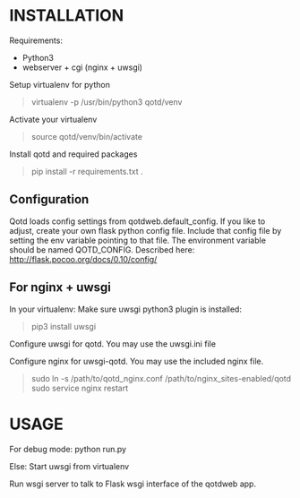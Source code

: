 INSTALLATION
============
Requirements:
* Python3
* webserver + cgi (nginx + uwsgi)

Setup virtualenv for python
> virtualenv -p /usr/bin/python3 qotd/venv

Activate your virtualenv
> source qotd/venv/bin/activate

Install qotd and required packages
> pip install -r requirements.txt .

Configuration
-------------
Qotd loads config settings from qotdweb.default_config. 
If you like to adjust, create your own flask python config file. Include that config file by setting the env variable 
pointing to that file. The environment variable should be named QOTD_CONFIG. 
Described here: 
http://flask.pocoo.org/docs/0.10/config/

For nginx + uwsgi
-----------------
In your virtualenv:
Make sure uwsgi python3 plugin is installed:
> pip3 install uwsgi 

Configure uwsgi for qotd. 
You may use the uwsgi.ini file

Configure nginx for uwsgi-qotd. 
You may use the included nginx file.
> sudo ln -s /path/to/qotd_nginx.conf /path/to/nginx_sites-enabled/qotd
> sudo service nginx restart

USAGE
=====
For debug mode: 
python run.py

Else:
Start uwsgi from virtualenv

Run wsgi server to talk to Flask wsgi interface of the qotdweb app.

